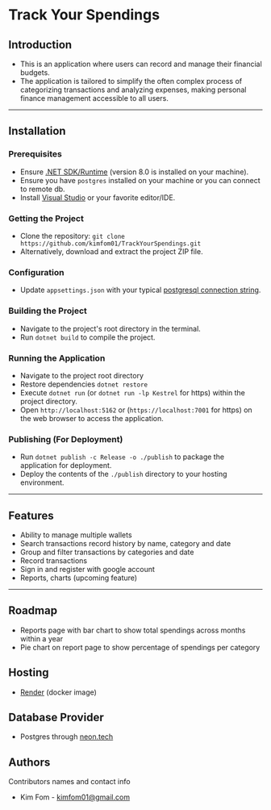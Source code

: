 #  Track Your Spendings

## Introduction
- This is an application where users can record and manage their financial budgets.
- The application is tailored to simplify the often complex process of categorizing transactions and analyzing expenses, making personal finance management accessible to all users.

[//]: # (## Table of Contents)

[//]: # (- Provide a table of contents if the README is lengthy.)

---

## Installation

### Prerequisites
- Ensure [.NET SDK/Runtime](https://dotnet.microsoft.com/download) (version 8.0 is installed on your machine).
- Ensure you have `postgres` installed on your machine or you can connect to remote db.
- Install [Visual Studio](https://visualstudio.microsoft.com/) or your favorite editor/IDE.

### Getting the Project
- Clone the repository: `git clone https://github.com/kimfom01/TrackYourSpendings.git`
- Alternatively, download and extract the project ZIP file.

### Configuration

[//]: # (- Set necessary environment variables in `.env` file or system environment.)
- Update `appsettings.json` with your typical [postgresql connection string](https://www.connectionstrings.com/postgresql/).

### Building the Project
- Navigate to the project's root directory in the terminal.
- Run `dotnet build` to compile the project.

[//]: # (### Database Setup &#40;If Applicable&#41;)

[//]: # (- Run `dotnet ef database update` to apply migrations.)

### Running the Application
- Navigate to the project root directory
- Restore dependencies `dotnet restore`
- Execute `dotnet run` (or `dotnet run -lp Kestrel` for https) within the project directory.
- Open `http://localhost:5162` or (`https://localhost:7001` for https) on the web browser to access the application.

### Publishing (For Deployment)
- Run `dotnet publish -c Release -o ./publish` to package the application for deployment.
- Deploy the contents of the `./publish` directory to your hosting environment.

---

## Features
- Ability to manage multiple wallets
- Search transactions record history by name, category and date
- Group and filter transactions by categories and date
- Record transactions
- Sign in and register with google account
- Reports, charts (upcoming feature)

---

## Roadmap 
- Reports page with bar chart to show total spendings across months within a year
- Pie chart on report page to show percentage of spendings per category


## Hosting
- [Render](https://render.com/) (docker image)

## Database Provider
- Postgres through [neon.tech](https://neon.tech/)

## Authors
Contributors names and contact info
- Kim Fom - [kimfom01@gmail.com](mailto:kimfom01@gmail.com)

[//]: # (## Contributing)

[//]: # (- Guidelines for those who want to contribute to the project.)

[//]: # (- Mention how they can submit pull requests and propose bug fixes or new features.)

[//]: # (## Code of Conduct)

[//]: # (- Outline expectations for participation and the process for reporting unacceptable behavior.)

[//]: # (## License)

[//]: # (- Specify the license under which the project is released.)

[//]: # (## Credits)

[//]: # (- Acknowledge contributors and any third-party resources or libraries used.)

[//]: # ()
[//]: # (## Contact Information)

[//]: # (- Provide contact details for further queries or discussions.)

[//]: # ()
[//]: # (## Changelog)

[//]: # (- &#40;Optional&#41; Include a changelog file detailing the chronological changes made to the project.)

[//]: # ()
[//]: # (## FAQs)

[//]: # (- &#40;Optional&#41; Frequently asked questions about the project.)

[//]: # ()
[//]: # (## Screenshots/Demo)

[//]: # (- &#40;Optional&#41; Include screenshots or a demo video to visually demonstrate your project.)

[//]: # ()
[//]: # (## Known Issues and Roadmap)

[//]: # (- &#40;Optional&#41; List any known issues and future plans for the project.)

